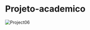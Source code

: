 # Projeto-academico

![Project06](https://user-images.githubusercontent.com/108759317/191635626-dd4287aa-1e8f-4c53-adf1-89fa6945d610.gif)
